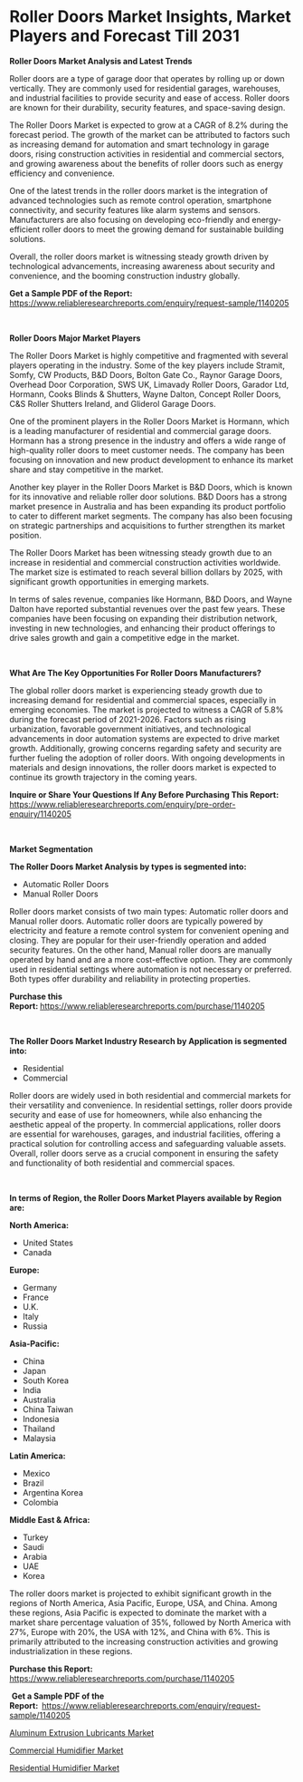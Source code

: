 <p><h1>Roller Doors Market Insights, Market Players and Forecast Till 2031</h1></p><p><strong>Roller Doors Market Analysis and Latest Trends</strong></p>
<p><p>Roller doors are a type of garage door that operates by rolling up or down vertically. They are commonly used for residential garages, warehouses, and industrial facilities to provide security and ease of access. Roller doors are known for their durability, security features, and space-saving design.</p><p>The Roller Doors Market is expected to grow at a CAGR of 8.2% during the forecast period. The growth of the market can be attributed to factors such as increasing demand for automation and smart technology in garage doors, rising construction activities in residential and commercial sectors, and growing awareness about the benefits of roller doors such as energy efficiency and convenience.</p><p>One of the latest trends in the roller doors market is the integration of advanced technologies such as remote control operation, smartphone connectivity, and security features like alarm systems and sensors. Manufacturers are also focusing on developing eco-friendly and energy-efficient roller doors to meet the growing demand for sustainable building solutions.</p><p>Overall, the roller doors market is witnessing steady growth driven by technological advancements, increasing awareness about security and convenience, and the booming construction industry globally.</p></p>
<p><strong>Get a Sample PDF of the Report:&nbsp;</strong> <a href="https://www.reliableresearchreports.com/enquiry/request-sample/1140205">https://www.reliableresearchreports.com/enquiry/request-sample/1140205</a></p>
<p>&nbsp;</p>
<p><strong>Roller Doors Major Market Players</strong></p>
<p><p>The Roller Doors Market is highly competitive and fragmented with several players operating in the industry. Some of the key players include Stramit, Somfy, CW Products, B&D Doors, Bolton Gate Co., Raynor Garage Doors, Overhead Door Corporation, SWS UK, Limavady Roller Doors, Garador Ltd, Hormann, Cooks Blinds & Shutters, Wayne Dalton, Concept Roller Doors, C&S Roller Shutters Ireland, and Gliderol Garage Doors.</p><p>One of the prominent players in the Roller Doors Market is Hormann, which is a leading manufacturer of residential and commercial garage doors. Hormann has a strong presence in the industry and offers a wide range of high-quality roller doors to meet customer needs. The company has been focusing on innovation and new product development to enhance its market share and stay competitive in the market.</p><p>Another key player in the Roller Doors Market is B&D Doors, which is known for its innovative and reliable roller door solutions. B&D Doors has a strong market presence in Australia and has been expanding its product portfolio to cater to different market segments. The company has also been focusing on strategic partnerships and acquisitions to further strengthen its market position.</p><p>The Roller Doors Market has been witnessing steady growth due to an increase in residential and commercial construction activities worldwide. The market size is estimated to reach several billion dollars by 2025, with significant growth opportunities in emerging markets.</p><p>In terms of sales revenue, companies like Hormann, B&D Doors, and Wayne Dalton have reported substantial revenues over the past few years. These companies have been focusing on expanding their distribution network, investing in new technologies, and enhancing their product offerings to drive sales growth and gain a competitive edge in the market.</p></p>
<p>&nbsp;</p>
<p><strong>What Are The Key Opportunities For Roller Doors Manufacturers?</strong></p>
<p><p>The global roller doors market is experiencing steady growth due to increasing demand for residential and commercial spaces, especially in emerging economies. The market is projected to witness a CAGR of 5.8% during the forecast period of 2021-2026. Factors such as rising urbanization, favorable government initiatives, and technological advancements in door automation systems are expected to drive market growth. Additionally, growing concerns regarding safety and security are further fueling the adoption of roller doors. With ongoing developments in materials and design innovations, the roller doors market is expected to continue its growth trajectory in the coming years.</p></p>
<p><strong>Inquire or Share Your Questions If Any Before Purchasing This Report:</strong> <a href="https://www.reliableresearchreports.com/enquiry/pre-order-enquiry/1140205">https://www.reliableresearchreports.com/enquiry/pre-order-enquiry/1140205</a></p>
<p>&nbsp;</p>
<p><strong>Market Segmentation</strong></p>
<p><strong>The Roller Doors Market Analysis by types is segmented into:</strong></p>
<p><ul><li>Automatic Roller Doors</li><li>Manual Roller Doors</li></ul></p>
<p><p>Roller doors market consists of two main types: Automatic roller doors and Manual roller doors. Automatic roller doors are typically powered by electricity and feature a remote control system for convenient opening and closing. They are popular for their user-friendly operation and added security features. On the other hand, Manual roller doors are manually operated by hand and are a more cost-effective option. They are commonly used in residential settings where automation is not necessary or preferred. Both types offer durability and reliability in protecting properties.</p></p>
<p><strong>Purchase this Report:&nbsp;</strong><a href="https://www.reliableresearchreports.com/purchase/1140205">https://www.reliableresearchreports.com/purchase/1140205</a></p>
<p>&nbsp;</p>
<p><strong>The Roller Doors Market Industry Research by Application is segmented into:</strong></p>
<p><ul><li>Residential</li><li>Commercial</li></ul></p>
<p><p>Roller doors are widely used in both residential and commercial markets for their versatility and convenience. In residential settings, roller doors provide security and ease of use for homeowners, while also enhancing the aesthetic appeal of the property. In commercial applications, roller doors are essential for warehouses, garages, and industrial facilities, offering a practical solution for controlling access and safeguarding valuable assets. Overall, roller doors serve as a crucial component in ensuring the safety and functionality of both residential and commercial spaces.</p></p>
<p>&nbsp;</p>
<p><strong>In terms of Region, the Roller Doors Market Players available by Region are:</strong></p>
<p>
    <p> <strong> North America: </strong>
        <ul>
            <li>United States</li>
            <li>Canada</li>
        </ul>
        </p> 
    <p> <strong> Europe: </strong>
        <ul>
            <li>Germany</li>
            <li>France</li>
            <li>U.K.</li>
            <li>Italy</li>
            <li>Russia</li>
        </ul>
        </p> 
    <p> <strong> Asia-Pacific: </strong>
        <ul>
            <li>China</li>
            <li>Japan</li>
            <li>South Korea</li>
            <li>India</li>
            <li>Australia</li>
            <li>China Taiwan</li>
            <li>Indonesia</li>
            <li>Thailand</li>
            <li>Malaysia</li>
        </ul>
        </p> 
    <p> <strong> Latin America: </strong>
        <ul>
            <li>Mexico</li>
            <li>Brazil</li>
            <li>Argentina Korea</li>
            <li>Colombia</li>
        </ul>
        </p> 
    <p> <strong> Middle East & Africa: </strong>
        <ul>
            <li>Turkey</li>
            <li>Saudi</li>
            <li>Arabia</li>
            <li>UAE</li>
            <li>Korea</li>
        </ul>
    </p>
    </p>
<p><p>The roller doors market is projected to exhibit significant growth in the regions of North America, Asia Pacific, Europe, USA, and China. Among these regions, Asia Pacific is expected to dominate the market with a market share percentage valuation of 35%, followed by North America with 27%, Europe with 20%, the USA with 12%, and China with 6%. This is primarily attributed to the increasing construction activities and growing industrialization in these regions.</p></p>
<p><strong>Purchase this Report: </strong><a href="https://www.reliableresearchreports.com/purchase/1140205">https://www.reliableresearchreports.com/purchase/1140205</a></p>
<p>&nbsp;<strong>Get a Sample PDF of the Report:&nbsp;&nbsp;</strong><a href="https://www.reliableresearchreports.com/enquiry/request-sample/1140205">https://www.reliableresearchreports.com/enquiry/request-sample/1140205</a></p>
<p><strong></strong></p>
<p><p><a href="https://github.com/mohamedbakry57/Market-Research-Report-List-2/blob/main/aluminum-extrusion-lubricants-market.md">Aluminum Extrusion Lubricants Market</a></p><p><a href="https://github.com/mahnoor2003/Market-Research-Report-List-3/blob/main/commercial-humidifier-market.md">Commercial Humidifier Market</a></p><p><a href="https://github.com/BryceTownsendr/Market-Research-Report-List-3/blob/main/residential-humidifier-market.md">Residential Humidifier Market</a></p></p>